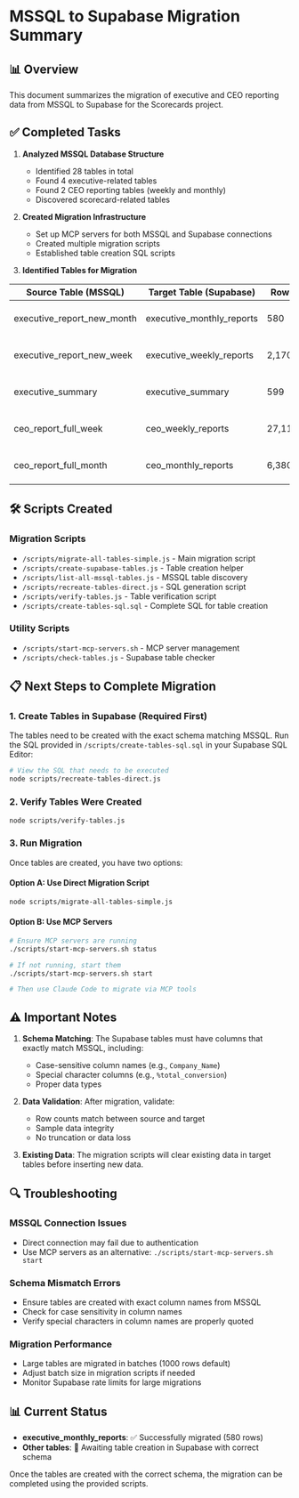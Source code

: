 # MSSQL to Supabase Migration Summary

## 📊 Overview

This document summarizes the migration of executive and CEO reporting data from MSSQL to Supabase for the Scorecards project.

## ✅ Completed Tasks

1. **Analyzed MSSQL Database Structure**
   - Identified 28 tables in total
   - Found 4 executive-related tables
   - Found 2 CEO reporting tables (weekly and monthly)
   - Discovered scorecard-related tables

2. **Created Migration Infrastructure**
   - Set up MCP servers for both MSSQL and Supabase connections
   - Created multiple migration scripts
   - Established table creation SQL scripts

3. **Identified Tables for Migration**

| Source Table (MSSQL) | Target Table (Supabase) | Rows | Status |
|---------------------|------------------------|------|---------|
| executive_report_new_month | executive_monthly_reports | 580 | ✅ Already Migrated |
| executive_report_new_week | executive_weekly_reports | 2,170 | 🔄 Ready to Migrate |
| executive_summary | executive_summary | 599 | 🔄 Ready to Migrate |
| ceo_report_full_week | ceo_weekly_reports | 27,115 | 🔄 Ready to Migrate |
| ceo_report_full_month | ceo_monthly_reports | 6,380 | 🔄 Ready to Migrate |

## 🛠️ Scripts Created

### Migration Scripts
- `/scripts/migrate-all-tables-simple.js` - Main migration script
- `/scripts/create-supabase-tables.js` - Table creation helper
- `/scripts/list-all-mssql-tables.js` - MSSQL table discovery
- `/scripts/recreate-tables-direct.js` - SQL generation script
- `/scripts/verify-tables.js` - Table verification script
- `/scripts/create-tables-sql.sql` - Complete SQL for table creation

### Utility Scripts
- `/scripts/start-mcp-servers.sh` - MCP server management
- `/scripts/check-tables.js` - Supabase table checker

## 📋 Next Steps to Complete Migration

### 1. Create Tables in Supabase (Required First)

The tables need to be created with the exact schema matching MSSQL. Run the SQL provided in `/scripts/create-tables-sql.sql` in your Supabase SQL Editor:

```bash
# View the SQL that needs to be executed
node scripts/recreate-tables-direct.js
```

### 2. Verify Tables Were Created

```bash
node scripts/verify-tables.js
```

### 3. Run Migration

Once tables are created, you have two options:

#### Option A: Use Direct Migration Script
```bash
node scripts/migrate-all-tables-simple.js
```

#### Option B: Use MCP Servers
```bash
# Ensure MCP servers are running
./scripts/start-mcp-servers.sh status

# If not running, start them
./scripts/start-mcp-servers.sh start

# Then use Claude Code to migrate via MCP tools
```

## ⚠️ Important Notes

1. **Schema Matching**: The Supabase tables must have columns that exactly match MSSQL, including:
   - Case-sensitive column names (e.g., `Company_Name`)
   - Special character columns (e.g., `%total_conversion`)
   - Proper data types

2. **Data Validation**: After migration, validate:
   - Row counts match between source and target
   - Sample data integrity
   - No truncation or data loss

3. **Existing Data**: The migration scripts will clear existing data in target tables before inserting new data.

## 🔍 Troubleshooting

### MSSQL Connection Issues
- Direct connection may fail due to authentication
- Use MCP servers as an alternative: `./scripts/start-mcp-servers.sh start`

### Schema Mismatch Errors
- Ensure tables are created with exact column names from MSSQL
- Check for case sensitivity in column names
- Verify special characters in column names are properly quoted

### Migration Performance
- Large tables are migrated in batches (1000 rows default)
- Adjust batch size in migration scripts if needed
- Monitor Supabase rate limits for large migrations

## 📊 Current Status

- **executive_monthly_reports**: ✅ Successfully migrated (580 rows)
- **Other tables**: 🔄 Awaiting table creation in Supabase with correct schema

Once the tables are created with the correct schema, the migration can be completed using the provided scripts.